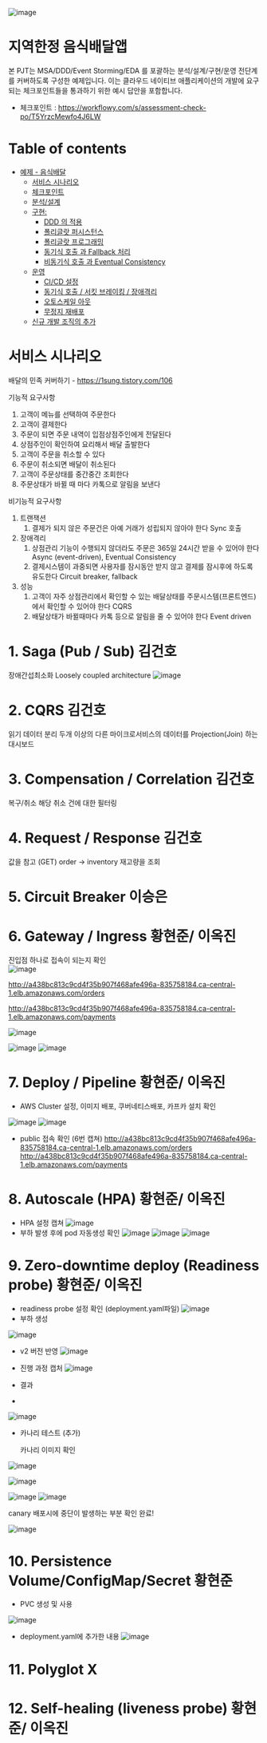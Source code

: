 ![image](https://user-images.githubusercontent.com/112677790/199864229-4e76fbd9-6a1f-4bc8-b024-085bda2e788c.png)


# 지역한정 음식배달앱

본 PJT는 MSA/DDD/Event Storming/EDA 를 포괄하는 분석/설계/구현/운영 전단계를 커버하도록 구성한 예제입니다.
이는 클라우드 네이티브 애플리케이션의 개발에 요구되는 체크포인트들을 통과하기 위한 예시 답안을 포함합니다.
- 체크포인트 : https://workflowy.com/s/assessment-check-po/T5YrzcMewfo4J6LW


# Table of contents

- [예제 - 음식배달](#---)
  - [서비스 시나리오](#서비스-시나리오)
  - [체크포인트](#체크포인트)
  - [분석/설계](#분석설계)
  - [구현:](#구현-)
    - [DDD 의 적용](#ddd-의-적용)
    - [폴리글랏 퍼시스턴스](#폴리글랏-퍼시스턴스)
    - [폴리글랏 프로그래밍](#폴리글랏-프로그래밍)
    - [동기식 호출 과 Fallback 처리](#동기식-호출-과-Fallback-처리)
    - [비동기식 호출 과 Eventual Consistency](#비동기식-호출-과-Eventual-Consistency)
  - [운영](#운영)
    - [CI/CD 설정](#cicd설정)
    - [동기식 호출 / 서킷 브레이킹 / 장애격리](#동기식-호출-서킷-브레이킹-장애격리)
    - [오토스케일 아웃](#오토스케일-아웃)
    - [무정지 재배포](#무정지-재배포)
  - [신규 개발 조직의 추가](#신규-개발-조직의-추가)

# 서비스 시나리오

배달의 민족 커버하기 - https://1sung.tistory.com/106

기능적 요구사항
1. 고객이 메뉴를 선택하여 주문한다
1. 고객이 결제한다
1. 주문이 되면 주문 내역이 입점상점주인에게 전달된다
1. 상점주인이 확인하여 요리해서 배달 출발한다
1. 고객이 주문을 취소할 수 있다
1. 주문이 취소되면 배달이 취소된다
1. 고객이 주문상태를 중간중간 조회한다
1. 주문상태가 바뀔 때 마다 카톡으로 알림을 보낸다

비기능적 요구사항
1. 트랜잭션
    1. 결제가 되지 않은 주문건은 아예 거래가 성립되지 않아야 한다  Sync 호출 
1. 장애격리
    1. 상점관리 기능이 수행되지 않더라도 주문은 365일 24시간 받을 수 있어야 한다  Async (event-driven), Eventual Consistency
    1. 결제시스템이 과중되면 사용자를 잠시동안 받지 않고 결제를 잠시후에 하도록 유도한다  Circuit breaker, fallback
1. 성능
    1. 고객이 자주 상점관리에서 확인할 수 있는 배달상태를 주문시스템(프론트엔드)에서 확인할 수 있어야 한다  CQRS
    1. 배달상태가 바뀔때마다 카톡 등으로 알림을 줄 수 있어야 한다  Event driven



# 1. Saga (Pub / Sub)     김건호
  장애간섭최소화
  Loosely coupled architecture
  ![image](https://user-images.githubusercontent.com/112677790/200207382-d54ab432-8417-446e-a217-327c326ab1c6.png)

  
# 2. CQRS      김건호
  읽기 데이터 분리
  두개 이상의 다른 마이크로서비스의 데이터를 Projection(Join) 하는 대시보드 
  
# 3. Compensation / Correlation    김건호
  복구/취소
  해당 취소 건에 대한 필터링
  
# 4. Request / Response   김건호
  값을 참고 (GET)
  order -> inventory 재고량을 조회

# 5. Circuit Breaker       이승은
# 6. Gateway / Ingress     황현준/ 이옥진
  진입점 하나로 접속이 되는지 확인  
  ![image](https://user-images.githubusercontent.com/112677790/200250264-8f439323-ca52-45ea-84bb-19246928b899.png)

  
  
  http://a438bc813c9cd4f35b907f468afe496a-835758184.ca-central-1.elb.amazonaws.com/orders
  
  
  http://a438bc813c9cd4f35b907f468afe496a-835758184.ca-central-1.elb.amazonaws.com/payments
  
  ![image](https://user-images.githubusercontent.com/112677790/200250123-f5eebc66-0535-4e7c-bdc8-23344af645f6.png)

  
  ![image](https://user-images.githubusercontent.com/112677790/200249916-ea275fcc-db36-4b0d-8458-f8f90daa44dc.png)
  ![image](https://user-images.githubusercontent.com/112677790/200249654-1ee1e258-9f15-4cfc-b33e-28b3cd438a1e.png)
  
  

# 7. Deploy / Pipeline   황현준/ 이옥진

 * AWS Cluster 설정, 이미지 배포, 쿠버네티스배포, 카프카 설치 확인

![image](https://user-images.githubusercontent.com/112677790/200250827-15002d97-b958-4157-ab9e-486cebc72441.png)
![image](https://user-images.githubusercontent.com/112677790/200250649-51055d61-8be5-42dd-af8d-9b98035e0493.png)

 * public 접속 확인  (6번 캡쳐)
  http://a438bc813c9cd4f35b907f468afe496a-835758184.ca-central-1.elb.amazonaws.com/orders
  http://a438bc813c9cd4f35b907f468afe496a-835758184.ca-central-1.elb.amazonaws.com/payments


# 8. Autoscale (HPA)   황현준/ 이옥진

 * HPA 설정 캡쳐
![image](https://user-images.githubusercontent.com/112677790/200252722-533c297b-0f78-45af-91a4-63eacb79769b.png)
 * 부하 발생 후에 pod 자동생성 확인
 ![image](https://user-images.githubusercontent.com/112677790/200253191-78b9c067-e78b-4f7d-b0f2-8fffe3388bee.png)
 ![image](https://user-images.githubusercontent.com/112677790/200253232-cb5d7d17-9656-4ada-b52c-788c7f0132ad.png)
 ![image](https://user-images.githubusercontent.com/112677790/200253296-19b805e1-7426-47e0-8177-3293ceb803d1.png)


# 9. Zero-downtime deploy (Readiness probe)  황현준/ 이옥진

 * readiness probe 설정 확인 (deployment.yaml파일)
![image](https://user-images.githubusercontent.com/112677790/200260217-a03079f4-1516-4282-8aa4-1115f7dbcea7.png)
 * 부하 생성

![image](https://user-images.githubusercontent.com/112677790/200260607-ffacec2d-ee94-416a-b16b-e51bfa21f4b4.png)

* v2 버전 반영
![image](https://user-images.githubusercontent.com/112677790/200261072-a4651a3b-99af-41ee-bbb1-b5c1bdf4d5ce.png)

* 진행 과정 캡처
![image](https://user-images.githubusercontent.com/112677790/200261208-433dc001-8499-4b66-858e-f595550b6e00.png)


* 결과
* 
 ![image](https://user-images.githubusercontent.com/112677790/200261319-d182f8c1-22a0-4d39-8f88-f9320db7396f.png)


* 카나리 테스트 (추가)

   카나리 이미지 확인  
   
![image](https://user-images.githubusercontent.com/112677790/200265933-119a5562-ef17-4522-8cee-22a6644b315e.png)

![image](https://user-images.githubusercontent.com/112677790/200266093-ffba004c-b26e-4975-b24a-d42ac3bdb64f.png)

![image](https://user-images.githubusercontent.com/112677790/200268586-a45ae182-abec-4eba-b9a2-d1bb091fa9e4.png)
![image](https://user-images.githubusercontent.com/112677790/200268706-14aa3d94-8077-4bf6-84e5-75d924e11a66.png)

   canary 배포시에 중단이 발생하는 부분 확인 완료!
   
![image](https://user-images.githubusercontent.com/112677790/200268756-323f151a-23ec-42c3-9743-b9ce47f8fc7a.png)



# 10. Persistence Volume/ConfigMap/Secret    황현준

 * PVC 생성 및 사용
 
  ![image](https://user-images.githubusercontent.com/112677790/200289831-91d3b3a6-4739-4f08-817f-7c58c95a21d6.png)

 * deployment.yaml에 추가한 내용
  ![image](https://user-images.githubusercontent.com/112677790/200289953-f19ba9b0-e9d6-4e9c-941c-f753da25e3a6.png) 


# 11. Polyglot   X
# 12. Self-healing (liveness probe)  황현준/ 이옥진



